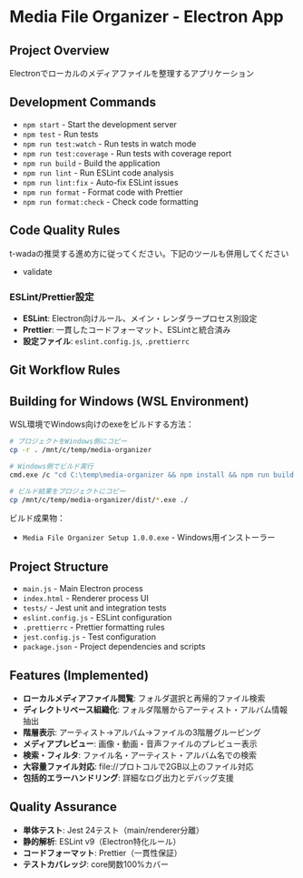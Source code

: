 # Media File Organizer - Electron App

## Project Overview

Electronでローカルのメディアファイルを整理するアプリケーション

## Development Commands

- `npm start` - Start the development server
- `npm test` - Run tests
- `npm run test:watch` - Run tests in watch mode
- `npm run test:coverage` - Run tests with coverage report
- `npm run build` - Build the application
- `npm run lint` - Run ESLint code analysis
- `npm run lint:fix` - Auto-fix ESLint issues
- `npm run format` - Format code with Prettier
- `npm run format:check` - Check code formatting

## Code Quality Rules

t-wadaの推奨する進め方に従ってください。下記のツールも併用してください

- validate

### ESLint/Prettier設定

- **ESLint**: Electron向けルール、メイン・レンダラープロセス別設定
- **Prettier**: 一貫したコードフォーマット、ESLintと統合済み
- **設定ファイル**: `eslint.config.js`, `.prettierrc`

## Git Workflow Rules

## Building for Windows (WSL Environment)

WSL環境でWindows向けのexeをビルドする方法：

```bash
# プロジェクトをWindows側にコピー
cp -r . /mnt/c/temp/media-organizer

# Windows側でビルド実行
cmd.exe /c "cd C:\temp\media-organizer && npm install && npm run build:win"

# ビルド結果をプロジェクトにコピー
cp /mnt/c/temp/media-organizer/dist/*.exe ./
```

ビルド成果物：

- `Media File Organizer Setup 1.0.0.exe` - Windows用インストーラー

## Project Structure

- `main.js` - Main Electron process
- `index.html` - Renderer process UI
- `tests/` - Jest unit and integration tests
- `eslint.config.js` - ESLint configuration
- `.prettierrc` - Prettier formatting rules
- `jest.config.js` - Test configuration
- `package.json` - Project dependencies and scripts

## Features (Implemented)

- **ローカルメディアファイル閲覧**: フォルダ選択と再帰的ファイル検索
- **ディレクトリベース組織化**: フォルダ階層からアーティスト・アルバム情報抽出
- **階層表示**: アーティスト→アルバム→ファイルの3階層グルーピング
- **メディアプレビュー**: 画像・動画・音声ファイルのプレビュー表示
- **検索・フィルタ**: ファイル名・アーティスト・アルバム名での検索
- **大容量ファイル対応**: file://プロトコルで2GB以上のファイル対応
- **包括的エラーハンドリング**: 詳細なログ出力とデバッグ支援

## Quality Assurance

- **単体テスト**: Jest 24テスト（main/renderer分離）
- **静的解析**: ESLint v9（Electron特化ルール）
- **コードフォーマット**: Prettier（一貫性保証）
- **テストカバレッジ**: core関数100%カバー
